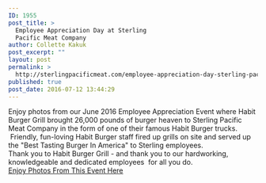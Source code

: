 ```yaml
---
ID: 1955
post_title: >
  Employee Appreciation Day at Sterling
  Pacific Meat Company
author: Collette Kakuk
post_excerpt: ""
layout: post
permalink: >
  http://sterlingpacificmeat.com/employee-appreciation-day-sterling-pacific-meat-company/
published: true
post_date: 2016-07-12 13:44:29
---
```

<div>Enjoy photos from our June 2016 Employee Appreciation Event where Habit Burger Grill brought 26,000 pounds of burger heaven to Sterling Pacific Meat Company in the form of one of their famous Habit Burger trucks.  Friendly, fun-loving Habit Burger staff fired up grills on site and served up the "Best Tasting Burger In America" to Sterling employees.</div>
<div></div>
<div>Thank you to Habit Burger Grill - and thank you to our hardworking, knowledgeable and dedicated employees  for all you do.</div>
<div></div>
<div><a href="https://www.flickr.com/photos/142180874@N04/sets/72157668969094680/" target="_blank" rel="noopener">Enjoy Photos From This Event Here</a></div>